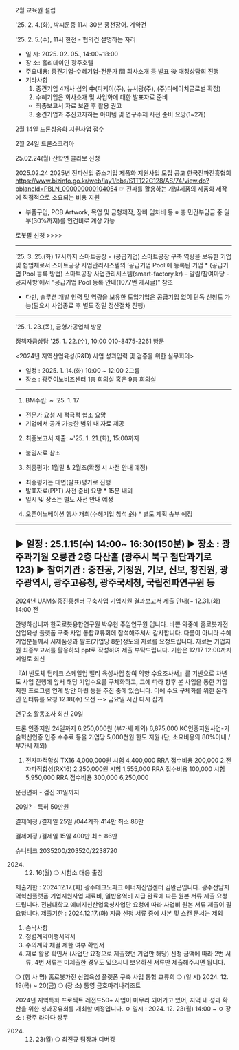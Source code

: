 



2월 교육원 설립



'25. 2. 4.(화), 박씨문중 11시 30분 풍천장어. 계약건


'25. 2. 5.(수), 11시 한전 - 협의건
  설명하는 자리


  - 일    시: 2025. 02. 05., 14:00~18:00
  - 장    소: 홀리데이인 광주호텔
  - 주요내용: 중견기업-수혜기업-전문가 間 회사소개 등 발표 後 매칭상담회 진행
  - 기타사항
    1) 중견기업 4개사 섭외 中(디케이(주), 뉴서광(주), (주)디에이치글로벌 확정)
    2) 수혜기업은 회사소개 및 사업화에 대한 발표자료 준비
      * 최종보고서 자료 보완 후 활용 권고
    3) 중견기업과 추진코자하는 아이템 및 연구주제 사전 준비 요망(1~2개)
   


2월 14일 드론상용화 지원사업 접수



2월 24일 드론쇼코리아



25.02.24(월)  산학연 콜라보 신청


2025.02.24   2025년 전파산업 중소기업 제품화 지원사업 모집 공고
한국전파진흥협회
https://www.bizinfo.go.kr/web/lay1/bbs/S1T122C128/AS/74/view.do?pblancId=PBLN_000000000104054
☞ 전파를 활용하는 개발제품의 제품화 제작에 직접적으로 소요되는 비용 지원
- 부품구입, PCB Artwork, 목업 및 금형제작, 장비 임차비 등
※ 총 민간부담금 중 일부(30%까지)를 인건비로 계상 가능



로봇팔 신청 >>>>

-----------------------------------------------------------------------------------
 ’25. 3. 25.(화) 17시까지
 스마트공장
  ◦ (공급기업) 스마트공장 구축 역량을 보유한 기업 및 협업체로서  스마트공장 사업관리시스템의 ‘공급기업 Pool’에 등록된 기업
     * (공급기업 Pool 등록 방법) 스마트공장 사업관리시스템(smart-factory.kr) – 알림/참여마당 - 공지사항’에서 “공급기업 Pool 등록 안내(1077번 게시글)” 참조
   - 다만, 솔루션 개발 인력 및 역량을 보유한 도입기업은 공급기업 없이 단독 신청도 가능(필요시 사업종료 후 별도 정밀 정산절차 진행)

---------------------------------------------------------------------------------

'25. 1. 23.(목), 금형가공업체 방문


정책자금상담
'25. 1. 22.(수), 10:00  010-8475-2261 방문




<2024년 지역산업육성(R&D) 사업 성과입력 및 검증을 위한 실무회의>
- 일정 : 2025. 1. 14.(화) 10:00 ~ 12:00 2그륩
- 장소 : 광주이노비즈센터 1층 회의실 혹은 9층 회의실
  
---------------

1. BM수립: ~ '25. 1. 17
  - 전문가 요청 시 적극적 협조 요망
  - 기업에서 공개 가능한 범위 내 자료 제공

2. 최종보고서 제출: ~'25. 1. 21.(화), 15:00까지
  - 붙임자료 참조

3. 최종평가: 1월말 & 2월초(확정 시 사전 안내 예정)
  - 최종평가는 대면(발표)평가로 진행
  - 발표자료(PPT) 사전 준비 요망   * 15분 내외
  - 일시 및 장소는 별도 사전 안내 예정

4. 오픈이노베이션 행사 개최(수혜기업 참석 必)   * 별도 계획 송부 예정

-----------------------------------------------------------------------------------------------------


 ▶ 일정 : 25.1.15(수) 14:00~ 16:30(150분)
 ▶ 장소 : 광주과기원 오룡관 2층 다산홀 (광주시 북구 첨단과기로 123)
 ▶ 참여기관 : 중진공, 기정원, 기보, 신보, 창진원, 광주광역시, 광주고용청, 광주국세청, 국립전파연구원 등
-----------------------------------------------------------------------------------------------------
 


2024년 UAM실증진흥센터 구축사업 기업지원 결과보고서 제출 안내(~ 12.31.(화) 14:00 전



안녕하십니까 한국로봇융합연구원 박우현 주임연구원 입니다.
바쁜 와중에 홈로봇가전 산업육성 플랫폼 구축 사업 통합교류회에 참석해주셔서 감사합니다.
다름이 아니라 수혜기업분들께서 시제품성과 발표(기업당 8분)정도의 자료를 요청드립니다.
자료는 기업지원 최종보고서를 활용하되 ppt로 작성하여 제출 부탁드립니다.
기한은 12/17 12:00까지 메일로 회신



『AI 반도체 딥테크 스케일업 밸리 육성사업 참여 의향 수요조사서』를 기반으로 
차년도 사업 진행에 앞서 해당 기업수요를 구체화하고, 그에 따라 향후 본 사업을 통한 
기업 지원 프로그램 연계 방안 마련 등을 추진 중에 있습니다.
이에 수요 구체화를 위한 온라인 인터뷰를 요청
12.18(수) 오전   --> 금요일 시간 다시 잡기



연구소 활동조사 회신 20일


드론 인증지원 24일까지  6,250,000원 (부가세 제외) 6,875,000
KC인증지원사업-기술혁신인증
인증 수수료 등을 기업당 5,000천원 한도 지원
     (단, 소요비용의 80%이내 / 부가세 제외)

1. 전자파적합성 TX16 4,000,000원    시험 4,400,000  RRA 접수비용  200,000
2.전자파적합성(RX16) 2,250,000원    시험 1,555,000  RRA 접수비용  100,000
                                   시험  5,950,000  RRA 접수비용  300,000      6,250,000

   

운전면허 - 검진 31일까지


20일? - 특허
50만원

결제예정 /결제일 25일 /044계좌
414만
최소 86만


결제예정 /결제일 15일
400만
최소 86만


슈니테크
2035200/203520/2238720



2024. 12. 16(월)
❍ 시험소 대응 출장


제출기한 : 2024.12.17.(화)
광주테크노파크 에너지산업센터 김완근입니다.
광주전남지역혁신플랫폼 기업지원사업
재료비, 일반용역비 지급 완료에 따른 원본 서류 제출 요청드립니다.
전남대학교 에너지신산업육성사업단 요청에 따라 사업비 원본 서류 제출이 필요합니다.
제출기한 : 2024.12.17.(화)
지급 신청 서류 중에 사본 및 스캔 문서는 제외
1. 승낙사항
2. 청렴계약이행서약서
3. 수의계약 체결 제한 여부 확인서
4. 재료 활용 확인서 (사업단 요청으로 제출했던 기업만 해당)
신청 금액에 따라 2번 서류, 4번 서류는 미제출한 경우도 있으시니 보유하신 서류만 제출해주시면 됩니다.




❍ (행 사 명) 홈로봇가전 산업육성 플랫폼 구축 사업 통합 교류회
❍ (일 시) 2024. 12. 19(목) ~ 20(금)
❍ (장 소) 통영 금호마리나리조트


2024년 지역특화 프로젝트 레전드50+ 사업이 마무리 되어가고 있어, 지역 내 성과 확산을 위한 성과공유회를 개최할 예정입니다.
ㅇ 일시 : 2024. 12. 23(월) 14:00 ~ 
ㅇ 장소 : 광주 라마다 상무


2024. 12. 23(월)
❍ 최진규 팀장과 디버깅


